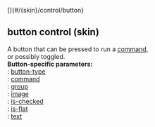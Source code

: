 []{#/{skin}/control/button}    
## button control (skin)    
A button that can be pressed to run a [command](ref/%7Bskin%7D/commands),    
or possibly toggled.    
**Button-specific parameters:**    
:   [button-type](ref/%7Bskin%7D/param/button-type)    
:   [command](ref/%7Bskin%7D/param/command)    
:   [group](ref/%7Bskin%7D/param/group)    
:   [image](ref/%7Bskin%7D/param/image)    
:   [is-checked](ref/%7Bskin%7D/param/is-checked)    
:   [is-flat](ref/%7Bskin%7D/param/is-flat)    
:   [text](ref/%7Bskin%7D/param/text)  